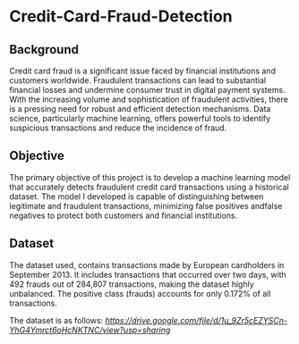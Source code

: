 # Credit-Card-Fraud-Detection

## Background
Credit card fraud is a significant issue faced by financial
institutions and customers worldwide. Fraudulent
transactions can lead to substantial financial losses and
undermine consumer trust in digital payment systems. With
the increasing volume and sophistication of fraudulent
activities, there is a pressing need for robust and efficient
detection mechanisms. Data science, particularly machine
learning, offers powerful tools to identify suspicious
transactions and reduce the incidence of fraud.

## Objective
The primary objective of this project is to develop a machine
learning model that accurately detects fraudulent credit card
transactions using a historical dataset. The model I developed is 
capable of distinguishing between legitimate and fraudulent
transactions, minimizing false positives andfalse negatives to protect 
both customers and financial institutions.

## Dataset
The dataset used, contains transactions made by European
cardholders in September 2013. It includes transactions that
occurred over two days, with 492 frauds out of 284,807
transactions, making the dataset highly unbalanced. The
positive class (frauds) accounts for only 0.172% of all
transactions.

The dataset is as follows:
*https://drive.google.com/file/d/1u_9Zr5cEZYSCn-YhG4Ymrct6oHcNKTNC/view?usp=sharing*
